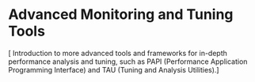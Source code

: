 # Advanced Monitoring and Tuning Tools

[ Introduction to more advanced tools and frameworks for in-depth performance analysis and tuning, such as PAPI (Performance Application Programming Interface) and TAU (Tuning and Analysis Utilities).]
